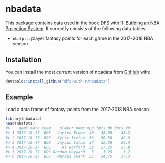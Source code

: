 
<!-- README.md is generated from README.Rmd. Please edit that file -->
nbadata
=======

This package contains data used in the book [DFS with R: Building an NBA Projection System](https://leanpub.com/dfswithr). It currently consists of the following data tables:

-   `nbafpts`: player fantasy points for each game in the 2017-2018 NBA season

Installation
------------

You can install the most current version of nbadata from [GitHub](https://github.com/dfs-with-r/nbadata) with:

``` r
devtools::install_github("dfs-with-r/nbadata")
```

Example
-------

Load a data frame of fantasy points from the 2017-2018 NBA season.

``` r
library(nbadata)
head(nbafpts)
#>    game_date team    player_name mpg fpts_dk fpts_fd
#> 1 2017-10-17  BOS   Jaylen Brown  40   38.00    38.2
#> 2 2017-10-17  BOS   Kyrie Irving  39   50.50    48.8
#> 3 2017-10-17  BOS   Jayson Tatum  37   32.50    29.5
#> 4 2017-10-17  BOS     Al Horford  32   27.25    27.9
#> 5 2017-10-17  BOS Gordon Hayward   5    3.25     3.2
#> 6 2017-10-17  BOS   Marcus Smart  35   34.75    37.3
```
